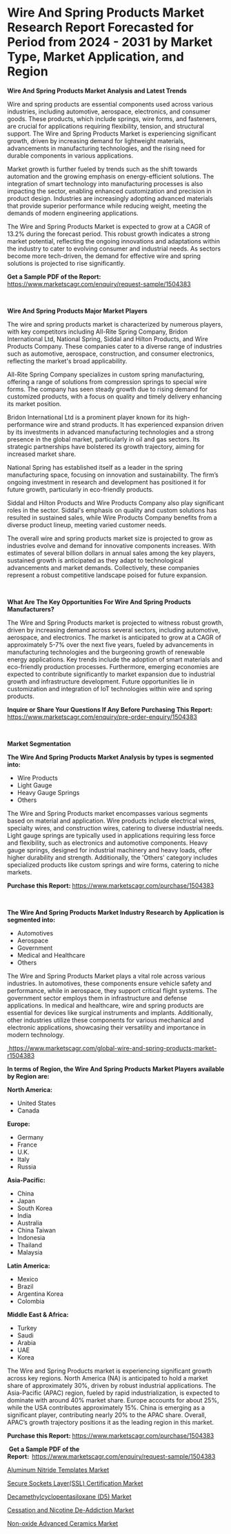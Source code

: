 <p><h1>Wire And Spring Products Market Research Report Forecasted for Period from 2024 -  2031 by Market Type, Market Application, and Region</h1></p><p><strong>Wire And Spring Products Market Analysis and Latest Trends</strong></p>
<p><p>Wire and spring products are essential components used across various industries, including automotive, aerospace, electronics, and consumer goods. These products, which include springs, wire forms, and fasteners, are crucial for applications requiring flexibility, tension, and structural support. The Wire and Spring Products Market is experiencing significant growth, driven by increasing demand for lightweight materials, advancements in manufacturing technologies, and the rising need for durable components in various applications.</p><p>Market growth is further fueled by trends such as the shift towards automation and the growing emphasis on energy-efficient solutions. The integration of smart technology into manufacturing processes is also impacting the sector, enabling enhanced customization and precision in product design. Industries are increasingly adopting advanced materials that provide superior performance while reducing weight, meeting the demands of modern engineering applications.</p><p>The Wire and Spring Products Market is expected to grow at a CAGR of 13.2% during the forecast period. This robust growth indicates a strong market potential, reflecting the ongoing innovations and adaptations within the industry to cater to evolving consumer and industrial needs. As sectors become more tech-driven, the demand for effective wire and spring solutions is projected to rise significantly.</p></p>
<p><strong>Get a Sample PDF of the Report:&nbsp;</strong> <a href="https://www.marketscagr.com/enquiry/request-sample/1504383?utm_campaign=1411&utm_medium=2&utm_source=Github&utm_content=ia&utm_term=12102024&utm_id=wire-and-spring-products">https://www.marketscagr.com/enquiry/request-sample/1504383</a></p>
<p>&nbsp;</p>
<p><strong>Wire And Spring Products Major Market Players</strong></p>
<p><p>The wire and spring products market is characterized by numerous players, with key competitors including All-Rite Spring Company, Bridon International Ltd, National Spring, Siddal and Hilton Products, and Wire Products Company. These companies cater to a diverse range of industries such as automotive, aerospace, construction, and consumer electronics, reflecting the market's broad applicability.</p><p>All-Rite Spring Company specializes in custom spring manufacturing, offering a range of solutions from compression springs to special wire forms. The company has seen steady growth due to rising demand for customized products, with a focus on quality and timely delivery enhancing its market position. </p><p>Bridon International Ltd is a prominent player known for its high-performance wire and strand products. It has experienced expansion driven by its investments in advanced manufacturing technologies and a strong presence in the global market, particularly in oil and gas sectors. Its strategic partnerships have bolstered its growth trajectory, aiming for increased market share.</p><p>National Spring has established itself as a leader in the spring manufacturing space, focusing on innovation and sustainability. The firm’s ongoing investment in research and development has positioned it for future growth, particularly in eco-friendly products. </p><p>Siddal and Hilton Products and Wire Products Company also play significant roles in the sector. Siddal's emphasis on quality and custom solutions has resulted in sustained sales, while Wire Products Company benefits from a diverse product lineup, meeting varied customer needs.</p><p>The overall wire and spring products market size is projected to grow as industries evolve and demand for innovative components increases. With estimates of several billion dollars in annual sales among the key players, sustained growth is anticipated as they adapt to technological advancements and market demands. Collectively, these companies represent a robust competitive landscape poised for future expansion.</p></p>
<p>&nbsp;</p>
<p><strong>What Are The Key Opportunities For Wire And Spring Products Manufacturers?</strong></p>
<p><p>The Wire and Spring Products market is projected to witness robust growth, driven by increasing demand across several sectors, including automotive, aerospace, and electronics. The market is anticipated to grow at a CAGR of approximately 5-7% over the next five years, fueled by advancements in manufacturing technologies and the burgeoning growth of renewable energy applications. Key trends include the adoption of smart materials and eco-friendly production processes. Furthermore, emerging economies are expected to contribute significantly to market expansion due to industrial growth and infrastructure development. Future opportunities lie in customization and integration of IoT technologies within wire and spring products.</p></p>
<p><strong>Inquire or Share Your Questions If Any Before Purchasing This Report:</strong> <a href="https://www.marketscagr.com/enquiry/pre-order-enquiry/1504383?utm_campaign=1411&utm_medium=2&utm_source=Github&utm_content=ia&utm_term=12102024&utm_id=wire-and-spring-products">https://www.marketscagr.com/enquiry/pre-order-enquiry/1504383</a></p>
<p>&nbsp;</p>
<p><strong>Market Segmentation</strong></p>
<p><strong>The Wire And Spring Products Market Analysis by types is segmented into:</strong></p>
<p><ul><li>Wire Products</li><li>Light Gauge</li><li>Heavy Gauge Springs</li><li>Others</li></ul></p>
<p><p>The Wire and Spring Products market encompasses various segments based on material and application. Wire products include electrical wires, specialty wires, and construction wires, catering to diverse industrial needs. Light gauge springs are typically used in applications requiring less force and flexibility, such as electronics and automotive components. Heavy gauge springs, designed for industrial machinery and heavy loads, offer higher durability and strength. Additionally, the 'Others' category includes specialized products like custom springs and wire forms, catering to niche markets.</p></p>
<p><strong>Purchase this Report:&nbsp;</strong><a href="https://www.marketscagr.com/purchase/1504383?utm_campaign=1411&utm_medium=2&utm_source=Github&utm_content=ia&utm_term=12102024&utm_id=wire-and-spring-products">https://www.marketscagr.com/purchase/1504383</a></p>
<p>&nbsp;</p>
<p><strong>The Wire And Spring Products Market Industry Research by Application is segmented into:</strong></p>
<p><ul><li>Automotives</li><li>Aerospace</li><li>Government</li><li>Medical and Healthcare</li><li>Others</li></ul></p>
<p><p>The Wire and Spring Products Market plays a vital role across various industries. In automotives, these components ensure vehicle safety and performance, while in aerospace, they support critical flight systems. The government sector employs them in infrastructure and defense applications. In medical and healthcare, wire and spring products are essential for devices like surgical instruments and implants. Additionally, other industries utilize these components for various mechanical and electronic applications, showcasing their versatility and importance in modern technology.</p></p>
<p><a href="https://www.marketscagr.com/global-wire-and-spring-products-market-r1504383?utm_campaign=1411&utm_medium=2&utm_source=Github&utm_content=ia&utm_term=12102024&utm_id=wire-and-spring-products">&nbsp;https://www.marketscagr.com/global-wire-and-spring-products-market-r1504383</a></p>
<p><strong>In terms of Region, the Wire And Spring Products Market Players available by Region are:</strong></p>
<p>
    <p> <strong> North America: </strong>
        <ul>
            <li>United States</li>
            <li>Canada</li>
        </ul>
        </p> 
    <p> <strong> Europe: </strong>
        <ul>
            <li>Germany</li>
            <li>France</li>
            <li>U.K.</li>
            <li>Italy</li>
            <li>Russia</li>
        </ul>
        </p> 
    <p> <strong> Asia-Pacific: </strong>
        <ul>
            <li>China</li>
            <li>Japan</li>
            <li>South Korea</li>
            <li>India</li>
            <li>Australia</li>
            <li>China Taiwan</li>
            <li>Indonesia</li>
            <li>Thailand</li>
            <li>Malaysia</li>
        </ul>
        </p> 
    <p> <strong> Latin America: </strong>
        <ul>
            <li>Mexico</li>
            <li>Brazil</li>
            <li>Argentina Korea</li>
            <li>Colombia</li>
        </ul>
        </p> 
    <p> <strong> Middle East & Africa: </strong>
        <ul>
            <li>Turkey</li>
            <li>Saudi</li>
            <li>Arabia</li>
            <li>UAE</li>
            <li>Korea</li>
        </ul>
    </p>
    </p>
<p><p>The Wire and Spring Products market is experiencing significant growth across key regions. North America (NA) is anticipated to hold a market share of approximately 30%, driven by robust industrial applications. The Asia-Pacific (APAC) region, fueled by rapid industrialization, is expected to dominate with around 40% market share. Europe accounts for about 25%, while the USA contributes approximately 15%. China is emerging as a significant player, contributing nearly 20% to the APAC share. Overall, APAC’s growth trajectory positions it as the leading region in this market.</p></p>
<p><strong>Purchase this Report: </strong><a href="https://www.marketscagr.com/purchase/1504383?utm_campaign=1411&utm_medium=2&utm_source=Github&utm_content=ia&utm_term=12102024&utm_id=wire-and-spring-products">https://www.marketscagr.com/purchase/1504383</a></p>
<p>&nbsp;<strong>Get a Sample PDF of the Report:&nbsp;&nbsp;</strong><a href="https://www.marketscagr.com/enquiry/request-sample/1504383?utm_campaign=1411&utm_medium=2&utm_source=Github&utm_content=ia&utm_term=12102024&utm_id=wire-and-spring-products">https://www.marketscagr.com/enquiry/request-sample/1504383</a></p>
<p><strong></strong></p>
<p><p><a href="https://www.linkedin.com/pulse/global-aluminum-nitride-templates-market-pulse-trends-growth-waape?utm_campaign=1411&utm_medium=2&utm_source=Github&utm_content=ia&utm_term=12102024&utm_id=wire-and-spring-products">Aluminum Nitride Templates Market</a></p><p><a href="https://github.com/NargisHussain432/Market-Research-Report-List-1/blob/main/secure-sockets-layerssl-certification-market.md?utm_campaign=1411&utm_medium=2&utm_source=Github&utm_content=ia&utm_term=12102024&utm_id=wire-and-spring-products">Secure Sockets Layer(SSL) Certification Market</a></p><p><a href="https://www.linkedin.com/pulse/global-decamethylcyclopentasiloxane-d5-market-status-2024-jyxjf?utm_campaign=1411&utm_medium=2&utm_source=Github&utm_content=ia&utm_term=12102024&utm_id=wire-and-spring-products">Decamethylcyclopentasiloxane (D5) Market</a></p><p><a href="https://github.com/FahadAhmed223/Market-Research-Report-List-1/blob/main/cessation-and-nicotine-de-addiction-market.md?utm_campaign=1411&utm_medium=2&utm_source=Github&utm_content=ia&utm_term=12102024&utm_id=wire-and-spring-products">Cessation and Nicotine De-Addiction Market</a></p><p><a href="https://www.linkedin.com/pulse/non-oxide-advanced-ceramics-market-global-trends-forecast-2024-mk9yc?utm_campaign=1411&utm_medium=2&utm_source=Github&utm_content=ia&utm_term=12102024&utm_id=wire-and-spring-products">Non-oxide Advanced Ceramics Market</a></p></p>
